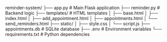 reminder-system/
├── app.py                 # Main Flask application
├── reminder.py           # Backend logic
├── templates/            # HTML templates
│   ├── base.html
│   ├── index.html
│   ├── add_appointment.html
│   ├── appointments.html
│   └── send_reminders.html
├── static/
│   ├── style.css
│   └── script.js
├── appointments.db       # SQLite database
├── .env                 # Environment variables
└── requirements.txt     # Python dependencies